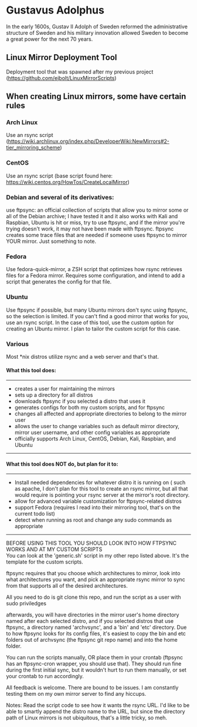 # Gustavus Adolphus
In the early 1600s, Gustav II Adolph of Sweden reformed the administrative structure of Sweden and his military innovation allowed Sweden to become a great power for the next 70 years.

## Linux Mirror Deployment Tool

Deployment tool that was spawned after my previous project (https://github.com/ejbolt/LinuxMirrorScripts)

## When creating Linux mirrors, some have certain rules

### Arch Linux
  Use an rsync script (https://wiki.archlinux.org/index.php/DeveloperWiki:NewMirrors#2-tier_mirroring_scheme)

### CentOS
  Use an rsync script (base script found here: https://wiki.centos.org/HowTos/CreateLocalMirror)

### Debian and several of its derivatives:
  use ftpsync: an official collection of scripts that allow you to mirror some or all of the Debian archive;
    I have tested it and it also works with Kali and Raspbian, Ubuntu is hit or miss, try to use ftpsync, and if the mirror you're         trying doesn't work, it may not have been made with ftpsync.  ftpsync creates some trace files that are needed if someone uses ftpsync to mirror YOUR mirror.  Just something to note.
    
### Fedora
  Use fedora-quick-mirror, a ZSH script that optimizes how rsync retrieves files for a Fedora mirror.  Requires some configuration, and intend to add a script that generates the config for that file.

### Ubuntu
  Use ftpsync if possible, but many Ubuntu mirrors don't sync using ftpsync, so the selection is limited.  If you can't find a good mirror that works for you, use an rsync script.  In the case of this tool, use the custom option for creating an Ubuntu mirror.  I plan to tailor the custom script for this case.
  
### Various
  Most \*nix distros utilize rsync and a web server and that's that.

#### What this tool does:
---
- creates a user for maintaining the mirrors
- sets up a directory for all distros
- downloads ftpsync if you selected a distro that uses it
- generates configs for both my custom scripts, and for ftpsync
- changes all affected and appropriate directories to belong to the mirror user
- allows the user to change variables such as default mirror directory, mirror user username, and other config variables as appropriate
- officially supports Arch Linux, CentOS, Debian, Kali, Raspbian, and Ubuntu
--- 
#### What this tool does NOT do, but plan for it to:
---
- Install needed dependencies for whatever distro it is running on ( such as apache, I don't plan for
  this tool to create an rsync mirror, but all that would require is pointing your rsync server at the
  mirror's root directory.
- allow for advanced variable customization for ftpsync-related distros
- support Fedora (requires I read into their mirroring tool, that's on the current todo list)
- detect when running as root and change any sudo commands as appropriate
---
BEFORE USING THIS TOOL YOU SHOULD LOOK INTO HOW FTPSYNC WORKS AND AT MY CUSTOM SCRIPTS  
You can look at the 'generic.sh' script in my other repo listed above.  It's the template for the custom scripts.

ftpsync requires that you choose which architectures to mirror, look into what architectures you want, and pick an appropriate rsync mirror to sync from that supports all of the desired architectures.

All you need to do is git clone this repo, and run the script as a user with sudo priviledges

afterwards, you will have directories in the mirror user's home directory named after each selected distro, and if you selected distros that use ftpsync, a directory named 'archvsync', and a 'bin' and 'etc' directory.  Due to how ftpsync looks for its config files, it's easiest to copy the bin and etc folders out of archvsync (the ftpsync git repo name) and into the home folder.

You can run the scripts manually, OR place them in your crontab (ftpsync has an ftpsync-cron wrapper, you should use that).  They should run fine during the first initial sync, but it wouldn't hurt to run them manually, or set your crontab to run accordingly.

All feedback is welcome.  There are bound to be issues.  I am constantly testing them on my own mirror server to find any hiccups.

Notes: Read the script code to see how it wants the rsync URL.  I'd like to be able to smartly append the distro name to the URL, but since the directory path of Linux mirrors is not ubiquitous, that's a little tricky, so meh.

